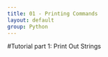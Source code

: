 ```yaml
---
title: 01 - Printing Commands
layout: default
group: Python
---
```


#Tutorial part 1: Print Out Strings



